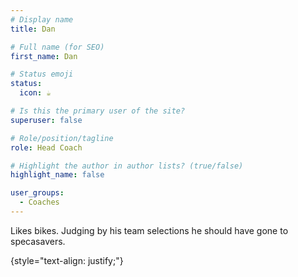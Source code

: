 ```yaml
---
# Display name
title: Dan

# Full name (for SEO)
first_name: Dan

# Status emoji
status:
  icon: ☕️

# Is this the primary user of the site?
superuser: false

# Role/position/tagline
role: Head Coach

# Highlight the author in author lists? (true/false)
highlight_name: false

user_groups:
  - Coaches
---
```


Likes bikes. Judging by his team selections he should have gone to specasavers.  

{style="text-align: justify;"}

